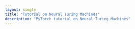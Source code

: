 ```yaml
---
layout: single
title: "Tutorial on Neural Turing Machines"
description: "PyTorch tutorial on Neural Turing Machines"
---
```


<!-- ![Lip-reading](/assets/images/projects/LipReading/lipreading.gif){:height="700px" width="400px"} -->
